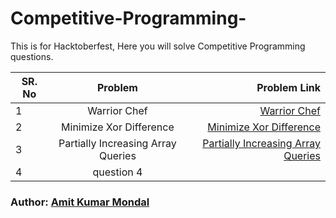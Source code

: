 # Competitive-Programming-

This is for Hacktoberfest, Here you will solve Competitive Programming questions.


| SR. No|      Problem    |  Problem Link |
|-------|:---------------:|--------------:|
|   1   |  Warrior Chef   |      [Warrior Chef](https://www.codechef.com/problems/WARRIORCHEF)         |
|   2   |  Minimize Xor Difference   |    [Minimize Xor Difference](https://www.codechef.com/problems/XORDIF) |
|   3   |  Partially Increasing Array Queries| [Partially Increasing Array Queries](https://www.codechef.com/problems/PIARQ) |
|   4   |  question 4 | |[Supratik Maji](https://github.com/Subhajitkar2003) | 

### Author: [Amit Kumar Mondal](https://github.com/Amit5620)
